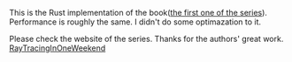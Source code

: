 This is the Rust implementation of the book([the first one of the
series](https://raytracing.github.io/books/RayTracingInOneWeekend.html)).
Performance is roughly the same. I didn't do some optimazation to it.

Please check the website of the series. Thanks for the authors' great work.
[RayTracingInOneWeekend](https://raytracing.github.io/)
